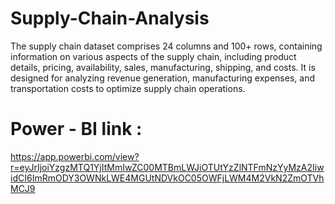 # Supply-Chain-Analysis
The supply chain dataset comprises 24 columns and 100+ rows, containing information on various aspects of the supply chain, including product details, pricing, availability, sales, manufacturing, shipping, and costs. It is designed for analyzing revenue generation, manufacturing expenses, and transportation costs to optimize supply chain operations.

# Power - BI link : 
https://app.powerbi.com/view?r=eyJrIjoiYzgzMTQ1YjItMmIwZC00MTBmLWJiOTUtYzZlNTFmNzYyMzA2IiwidCI6ImRmODY3OWNkLWE4MGUtNDVkOC05OWFjLWM4M2VkN2ZmOTVhMCJ9
